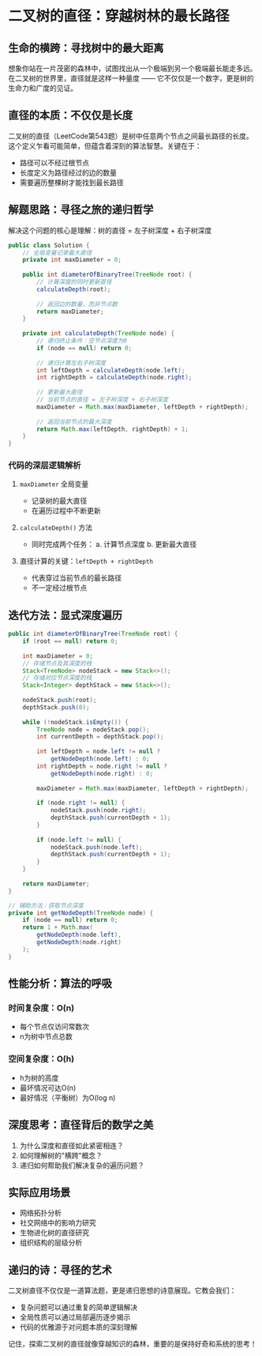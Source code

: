 # 二叉树的直径：穿越树林的最长路径

## 生命的横跨：寻找树中的最大距离

想象你站在一片茂密的森林中，试图找出从一个极端到另一个极端最长能走多远。在二叉树的世界里，直径就是这样一种量度 —— 它不仅仅是一个数字，更是树的生命力和广度的见证。

## 直径的本质：不仅仅是长度

二叉树的直径（LeetCode第543题）是树中任意两个节点之间最长路径的长度。这个定义乍看可能简单，但蕴含着深刻的算法智慧。关键在于：
- 路径可以不经过根节点
- 长度定义为路径经过的边的数量
- 需要遍历整棵树才能找到最长路径

## 解题思路：寻径之旅的递归哲学

解决这个问题的核心是理解：树的直径 = 左子树深度 + 右子树深度

```java
public class Solution {
    // 全局变量记录最大直径
    private int maxDiameter = 0;
    
    public int diameterOfBinaryTree(TreeNode root) {
        // 计算深度的同时更新直径
        calculateDepth(root);
        
        // 返回边的数量，而非节点数
        return maxDiameter;
    }
    
    private int calculateDepth(TreeNode node) {
        // 递归终止条件：空节点深度为0
        if (node == null) return 0;
        
        // 递归计算左右子树深度
        int leftDepth = calculateDepth(node.left);
        int rightDepth = calculateDepth(node.right);
        
        // 更新最大直径
        // 当前节点的直径 = 左子树深度 + 右子树深度
        maxDiameter = Math.max(maxDiameter, leftDepth + rightDepth);
        
        // 返回当前节点的最大深度
        return Math.max(leftDepth, rightDepth) + 1;
    }
}
```

### 代码的深层逻辑解析

1. `maxDiameter` 全局变量
   - 记录树的最大直径
   - 在遍历过程中不断更新
   
2. `calculateDepth()` 方法
   - 同时完成两个任务：
     a. 计算节点深度
     b. 更新最大直径
   
3. 直径计算的关键：`leftDepth + rightDepth`
   - 代表穿过当前节点的最长路径
   - 不一定经过根节点

## 迭代方法：显式深度遍历

```java
public int diameterOfBinaryTree(TreeNode root) {
    if (root == null) return 0;
    
    int maxDiameter = 0;
    // 存储节点及其深度的栈
    Stack<TreeNode> nodeStack = new Stack<>();
    // 存储对应节点深度的栈
    Stack<Integer> depthStack = new Stack<>();
    
    nodeStack.push(root);
    depthStack.push(0);
    
    while (!nodeStack.isEmpty()) {
        TreeNode node = nodeStack.pop();
        int currentDepth = depthStack.pop();
        
        int leftDepth = node.left != null ? 
            getNodeDepth(node.left) : 0;
        int rightDepth = node.right != null ? 
            getNodeDepth(node.right) : 0;
        
        maxDiameter = Math.max(maxDiameter, leftDepth + rightDepth);
        
        if (node.right != null) {
            nodeStack.push(node.right);
            depthStack.push(currentDepth + 1);
        }
        
        if (node.left != null) {
            nodeStack.push(node.left);
            depthStack.push(currentDepth + 1);
        }
    }
    
    return maxDiameter;
}

// 辅助方法：获取节点深度
private int getNodeDepth(TreeNode node) {
    if (node == null) return 0;
    return 1 + Math.max(
        getNodeDepth(node.left), 
        getNodeDepth(node.right)
    );
}
```

## 性能分析：算法的呼吸

### 时间复杂度：O(n)
- 每个节点仅访问常数次
- n为树中节点总数

### 空间复杂度：O(h)
- h为树的高度
- 最坏情况可达O(n)
- 最好情况（平衡树）为O(log n)

## 深度思考：直径背后的数学之美

1. 为什么深度和直径如此紧密相连？
2. 如何理解树的"横跨"概念？
3. 递归如何帮助我们解决复杂的遍历问题？

## 实际应用场景

- 网络拓扑分析
- 社交网络中的影响力研究
- 生物进化树的直径研究
- 组织结构的层级分析

## 递归的诗：寻径的艺术

二叉树直径不仅仅是一道算法题，更是递归思想的诗意展现。它教会我们：

- 复杂问题可以通过重复的简单逻辑解决
- 全局性质可以通过局部遍历逐步揭示
- 代码的优雅源于对问题本质的深刻理解

记住，探索二叉树的直径就像穿越知识的森林，重要的是保持好奇和系统的思考！


